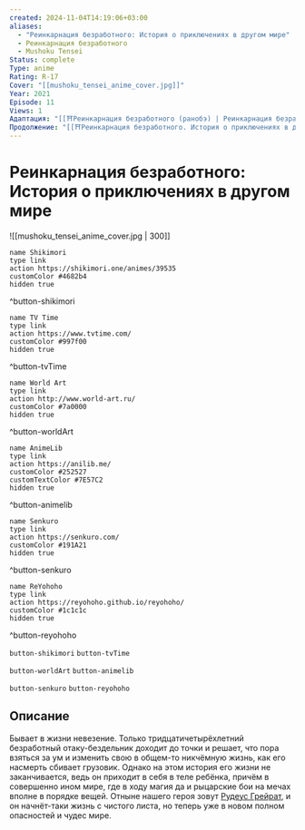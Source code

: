 ```yaml
---
created: 2024-11-04T14:19:06+03:00
aliases:
  - "Реинкарнация безработного: История о приключениях в другом мире"
  - Реинкарнация безработного
  - Mushoku Tensei
Status: complete
Type: anime
Rating: R-17
Cover: "[[mushoku_tensei_anime_cover.jpg]]"
Year: 2021
Episode: 11
Views: 1
Адаптация: "[[⛩️Реинкарнация безработного (ранобэ) | Реинкарнация безработного]]"
Продолжение: "[[⛩️Реинкарнация безработного. История о приключениях в другом мире. Часть 2 (аниме) | Реинкарнация безработного. Часть 2]]"
---
```


# Реинкарнация безработного: История о приключениях в другом мире

![[mushoku_tensei_anime_cover.jpg | 300]]

```button
name Shikimori
type link
action https://shikimori.one/animes/39535
customColor #4682b4
hidden true
```
^button-shikimori

```button
name TV Time
type link
action https://www.tvtime.com/
customColor #997f00
hidden true
```
^button-tvTime

```button
name World Art
type link
action http://www.world-art.ru/
customColor #7a0000
hidden true
```
^button-worldArt

```button
name AnimeLib
type link
action https://anilib.me/
customColor #252527
customTextColor #7E57C2
hidden true
```
^button-animelib

```button
name Senkuro
type link
action https://senkuro.com/
customColor #191A21
hidden true
```
^button-senkuro

```button
name ReYohoho
type link
action https://reyohoho.github.io/reyohoho/
customColor #1c1c1c
hidden true
```
^button-reyohoho

`button-shikimori` `button-tvTime`

`button-worldArt` `button-animelib`

`button-senkuro` `button-reyohoho`

## Описание

Бывает в жизни невезение. Только тридцатичетырёхлетний безработный отаку-бездельник доходит до точки и решает, что пора взяться за ум и изменить свою в общем-то никчёмную жизнь, как его насмерть сбивает грузовик. Однако на этом история его жизни не заканчивается, ведь он приходит в себя в теле ребёнка, причём в совершенно ином мире, где в ходу магия да и рыцарские бои на мечах вполне в порядке вещей. Отныне нашего героя зовут [Рудеус Грейрат](https://shikimori.one/characters/111245-rudeus-greyrat), и он начнёт-таки жизнь с чистого листа, но теперь уже в новом полном опасностей и чудес мире.
